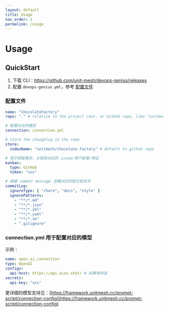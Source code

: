 ```yaml
---
layout: default
title: Usage
nav_order: 1
permalink: /usage
---
```


# Usage

## QuickStart

1. 下载 CLI：https://github.com/unit-mesh/devops-genius/releases
2. 配置 `devops-genius.yml`，参考 [配置文件](#配置文件)

### 配置文件

```yaml
name: "ChocolateFactory"
repo: "." # relative to the project root, or GitHub repo, like "unitmesh/chocolate-factory"

# 配置对应的模型
connection: connection.yml

# store the changelog in the repo
store:
  indexName: "unitmesh/chocolate-factory" # default to github repo

# 用于获取需求，关联到对应的 issue/用户故事/特征
kanban:
  type: GitHub
  token: "xxx"

# 根据 commit message 忽略对应的提交和文件
commitLog:
  ignoreType: [ "chore", "docs", "style" ]
  ignorePatterns:
    - "**/*.md"
    - "**/*.json"
    - "**/*.yml"
    - "**/*.yaml"
    - "**/*.vm"
    - ".gitignore"
```

### connection.yml 用于配置对应的模型

示例：

```yaml
name: open_ai_connection
type: OpenAI
configs:
  api-host: https://api.aios.chat/ # 如果有的话
secrets:
  api-key: "xxx"
```

更详细的模型支持见：[https://framework.unitmesh.cc/prompt-script/connection-config](https://framework.unitmesh.cc/prompt-script/connection-config)
